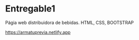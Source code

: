 # Entregable1
Págia web distribuidora de bebidas. HTML, CSS, BOOTSTRAP

https://armatuprevia.netlify.app
